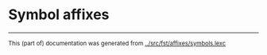 
# Symbol affixes





* * *
<small>This (part of) documentation was generated from [../src/fst/affixes/symbols.lexc](http://github.com/giellalt/lang-bak/blob/main/../src/fst/affixes/symbols.lexc)</small>
